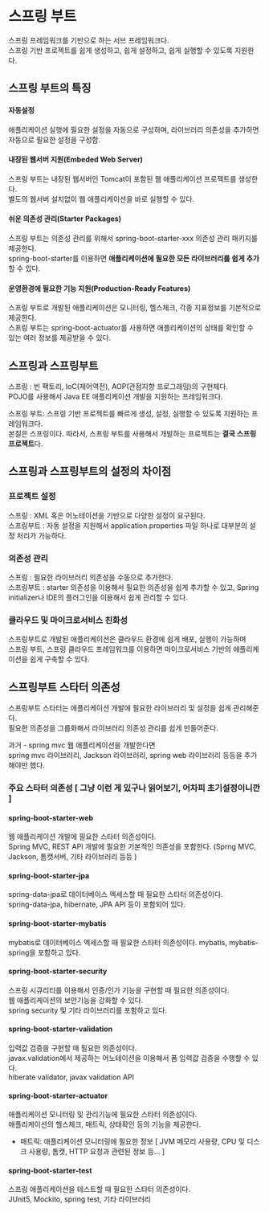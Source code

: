스프링 부트
==========================
스프링 프레임워크를 기반으로 하는 서브 프레임워크다.   
스프링 기반 프로젝트를 쉽게 생성하고, 쉽게 설정하고, 쉽게 실행할 수 있도록 지원한다.

스프링 부트의 특징
--------------------
#### 자동설정
애플리케이션 실행에 필요한 설정을 자동으로 구성하며, 라이브러리 의존성을 추가하면 자동으로 필요한 설정을 구성함.

#### 내장된 웹서버 지원(Embeded Web Server)
스프링 부트는 내장된 웹서버인 Tomcat이 포함된 웹 애플리케이션 프로젝트를 생성한다.   
별도의 웹서버 설치없이 웹 애플리케이션을 바로 실행할 수 있다.

#### 쉬운 의존성 관리(Starter Packages)
스프링 부트는 의존성 관리를 위해서 spring-boot-starter-xxx 의존성 관리 패키지를 제공한다.   
spring-boot-starter를 이용하면 **애플리케이션에 필요한 모든 라이브러리를 쉽게 추가**할 수 있다.

#### 운영환경에 필요한 기능 지원(Production-Ready Features)
스프링 부트로 개발된 애플리케이션은 모니터링, 헬스체크, 각종 지표정보를 기본적으로 제공한다.   
스프링 부트는 spring-boot-actuator를 사용하면 애플리케이션의 상태를 확인할 수 있는 여러 정보를 제공받을 수 있다.

스프링과 스프링부트
---------------------
스프링 : 빈 팩토리, IoC(제어역전), AOP(관점지향 프로그래밍)의 구현체다.  
POJO를 사용해서 Java EE 애플리케이션 개발을 지원하는 프레임워크다.  

스프링 부트: 스프링 기반 프로젝트를 빠르게 생성, 설정, 실행할 수 있도록 지원하는 프레임워크다.  
본질은 스프링이다. 따라서, 스프링 부트를 사용해서 개발하는 프로젝트는 **결국 스프링 프로젝트**다.

스프링과 스프링부트의 설정의 차이점
------------------------------------
### 프로젝트 설정
스프링 : XML 혹은 어노테이션을 기반으로 다양한 설정이 요구된다.  
스프링부트 : 자동 설정을 지원해서 application.properties 파일 하나로 대부분의 설정 처리가 가능하다.  

### 의존성 관리
스프링 : 필요한 라이브러리 의존성을 수동으로 추가한다.  
스프링부트 : starter 의존성을 이용해서 필요한 의존성을 쉽게 추가할 수 있고, Spring initializer나 IDE의 플러그인을 이용해서 쉽게 관리할 수 있다.

### 클라우드 및 마이크로서비스 친화성
스프링부트로 개발된 애플리케이션은 클라우드 환경에 쉽게 배포, 실행이 가능하며  
스프링 부트, 스프링 클라우드 프레임워크를 이용하면 마이크로서비스 기반의 애플리케이션을 쉽게 구축할 수 있다.

스프링부트 스타터 의존성
--------------------------------------
스프링부트 스타터는 애플리케이션 개발에 필요한 라이브러리 및 설정을 쉽게 관리해준다.  
필요한 의존성을 그룹화해서 라이브러리 의존성 관리를 쉽게 만들어준다.

과거 - spring mvc 웹 애플리케이션을 개발한다면  
spring mvc 라이브러리, Jackson 라이브러리, spring web 라이브러리 등등을 추가해야만 했다.  

### 주요 스타터 의존성 [ 그냥 이런 게 있구나 읽어보기, 어차피 초기설정이니깐 ]

#### spring-boot-starter-web
웹 애플리케이션 개발에 필요한 스타터 의존성이다.   
Spring MVC, REST API 개발에 필요한 기본적인 의존성을 포함한다. (Sprng MVC, Jackson, 톰캣서버, 기타 라이브러리 등등 )  

#### spring-boot-starter-jpa
spring-data-jpa로 데이터베이스 엑세스할 때 필요한 스타터 의존성이다.  
spring-data-jpa, hibernate, JPA API 등이 포함되어 있다.

#### spring-boot-starter-mybatis
mybatis로 데이터베이스 엑세스할 때 필요한 스타터 의존성이다.
mybatis, mybatis-spring을 포함하고 있다.

#### spring-boot-starter-security
스프링 시큐리티를 이용해서 인증/인가 기능을 구현할 때 필요한 의존성이다.  
웹 애플리케이션의 보안기능을 강화할 수 있다.  
spring security 및 기타 라이브러리를 포함하고 있다.

#### spring-boot-starter-validation
입력값 검증을 구현할 때 필요한 의존성이다.  
javax.validation에서 제공하는 어노테이션을 이용해서 폼 입력값 검증을 수행할 수 있다.  
hiberate validator, javax validation API

#### spring-boot-starter-actuator
애플리케이션 모니터링 및 관리기능에 필요한 스타터 의존성이다.  
애플리케이션의 헬스체크, 매트릭, 상태확인 등의 기능을 제공한다.  
 * 매트릭: 애플리케이션 모니터링에 필요한 정보
[ JVM 메모리 사용량, CPU 및 디스크 사용량, 톰캣, HTTP 요청과 관련된 정보 등... ]

#### spring-boot-starter-test
스프링 애플리케이션을 테스트할 때 필요한 스타터 의존성이다.  
JUnit5, Mockito, spring test, 기타 라이브러리

